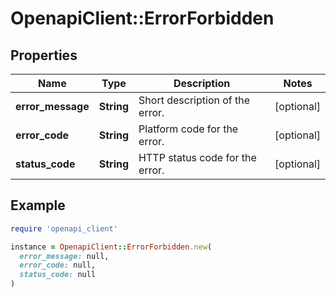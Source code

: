 # OpenapiClient::ErrorForbidden

## Properties

| Name | Type | Description | Notes |
| ---- | ---- | ----------- | ----- |
| **error_message** | **String** | Short description of the error. | [optional] |
| **error_code** | **String** | Platform code for the error. | [optional] |
| **status_code** | **String** | HTTP status code for the error. | [optional] |

## Example

```ruby
require 'openapi_client'

instance = OpenapiClient::ErrorForbidden.new(
  error_message: null,
  error_code: null,
  status_code: null
)
```

